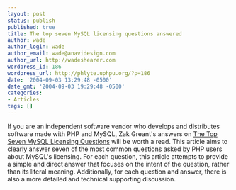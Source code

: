```yaml
---
layout: post
status: publish
published: true
title: The top seven MySQL licensing questions answered
author: wade
author_login: wade
author_email: wade@anavidesign.com
author_url: http://wadeshearer.com
wordpress_id: 186
wordpress_url: http://phlyte.uphpu.org/?p=186
date: '2004-09-03 13:29:48 -0500'
date_gmt: '2004-09-03 19:29:48 -0500'
categories:
- Articles
tags: []
---
```

<p>If you are an independent software vendor who develops and distributes software made with PHP and MySQL, Zak Greant's answers on <a href="http://www.php-mag.net/itr/online_artikel/psecom,id,618,nodeid,114.html">The Top Seven MySQL Licensing Questions</a> will be worth a read. This article aims to clearly answer seven of the most common questions asked by PHP users about MySQL's licensing. For each question, this article attempts to provide a simple and direct answer that focuses on the intent of the question, rather than its literal meaning. Additionally, for each question and answer, there is also a more detailed and technical supporting discussion.</p>
